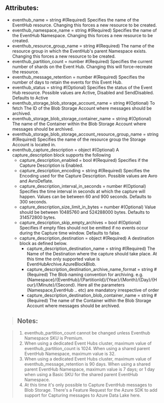 ## Attributes:

- eventhub_name                                             = string #(Required) Specifies the name of the EventHub resource. Changing this forces a new resource to be created.
- eventhub_namespace_name                                   = string #(Required) Specifies the name of the EventHub Namespace. Changing this forces a new resource to be created.
- eventhub_resource_group_name                              = string #(Required) The name of the resource group in which the EventHub's parent Namespace exists. Changing this forces a new resource to be created.
- eventhub_partition_count                                  = number #(Required) Specifies the current number of shards on the Event Hub. Changing this will force-recreate the resource.
- eventhub_message_retention                                = number #(Required) Specifies the number of days to retain the events for this Event Hub.
- eventhub_status                                           = string #(Optional) Specifies the status of the Event Hub resource. Possible values are Active, Disabled and SendDisabled. Defaults to Active
- eventhub_storage_blob_storage_account_name                = string #(Optional) To fetch The ID of the Blob Storage Account where messages should be archived.
- eventhub_storage_blob_storage_container_name              = string #(Optional) The name of the Container within the Blob Storage Account where messages should be archived.
- eventhub_storage_blob_storage_account_resource_group_name = string #(Required) Specifies the name of the resource group the Storage Account is located in.
- eventhub_capture_description = object                            #(Optional) A capture_description block supports the following
    - capture_description_enabled             = bool                   #(Required) Specifies if the Capture Description is Enabled.
    - capture_description_encoding            = string                 #(Required) Specifies the Encoding used for the Capture Description. Possible values are Avro and AvroDeflate.
    - capture_description_interval_in_seconds = number                 #(Optional) Specifies the time interval in seconds at which the capture will happen. Values can be between 60 and 900 seconds. Defaults to 300 seconds.
    - capture_description_size_limit_in_bytes = number                 #(Optional) Value should be between 10485760 and 524288000 bytes. Defaults to 314572800 bytes.
    - capture_description_skip_empty_archives = bool                   #(Optional) Specifies if empty files should not be emitted if no events occur during the Capture time window. Defaults to false.
    - capture_description_destination = object #(Required) A destination block as defined below.
        - capture_description_destination_name                = string #(Required) The Name of the Destination where the capture should take place. At this time the only supported value is EventHubArchive.AzureBlockBlob.
        - capture_description_destination_archive_name_format = string #(Required) The Blob naming convention for archiving. e.g. {Namespace}/{EventHub}/{PartitionId}/{Year}/{Month}/{Day}/{Hour}/{Minute}/{Second}. Here all the parameters (Namespace,EventHub .. etc) are mandatory irrespective of order
        - capture_description_destination_blob_container_name = string #(Required) The name of the Container within the Blob Storage Account where messages should be archived.

>## Notes:

>1. eventhub_partition_count cannot be changed unless Eventhub Namespace SKU is Premium.
>2. When using a dedicated Event Hubs cluster, maximum value of eventhub_partition_count is 1024. When using a shared parent EventHub Namespace, maximum value is 32.
>3. When using a dedicated Event Hubs cluster, maximum value of eventhub_message_retention is 90 days. When using a shared parent EventHub Namespace, maximum value is 7 days; or 1 day when using a Basic SKU for the shared parent EventHub Namespace.
>4. At this time it's only possible to Capture EventHub messages to Blob Storage. There's a Feature Request for the Azure SDK to add support for Capturing messages to Azure Data Lake here.